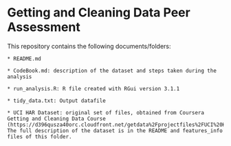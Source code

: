 # Getting and Cleaning Data Peer Assessment

This repository contains the following documents/folders:

	* README.md

	* CodeBook.md: description of the dataset and steps taken during the analysis

	* run_analysis.R: R file created with RGui version 3.1.1

	* tidy_data.txt: Output datafile

	* UCI HAR Dataset: original set of files, obtained from Coursera Getting and Cleaning Data Course (https://d396qusza40orc.cloudfront.net/getdata%2Fprojectfiles%2FUCI%20HAR%20Dataset.zip). The full description of the dataset is in the README and features_info files of this folder.
	
